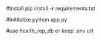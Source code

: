 #Install
pip install -r requirements.txt

#Inititalize
python app.py

#use health_rep_db or keep .env url
